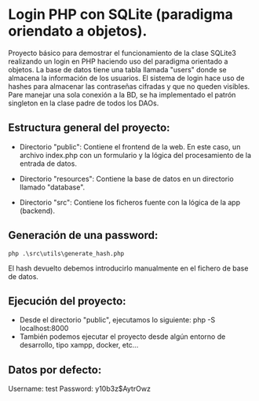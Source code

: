 # Login PHP con SQLite (paradigma oriendato a objetos).

Proyecto básico para demostrar el funcionamiento de la clase SQLite3 realizando un login en PHP haciendo uso del paradigma orientado a objetos.
La base de datos tiene una tabla llamada "users" donde se almacena la información de los usuarios. El sistema de login hace uso de hashes para almacenar las contraseñas cifradas y que no queden visibles. Pare manejar una sola conexión a la BD, se ha implementado el patrón singleton en la clase padre de todos los DAOs.

## Estructura general del proyecto:

- Directorio "public": Contiene el frontend de la web. En este caso, un archivo index.php con un formulario y la lógica del procesamiento de la entrada de datos.

- Directorio "resources": Contiene la base de datos en un directorio llamado "database".

- Directorio "src": Contiene los ficheros fuente con la lógica de la app (backend).

## Generación de una password:

    php .\src\utils\generate_hash.php

El hash devuelto debemos introducirlo manualmente en el fichero de base de datos.

## Ejecución del proyecto: 

- Desde el directorio "public", ejecutamos lo siguiente: php -S localhost:8000
- También podemos ejecutar el proyecto desde algún entorno de desarrollo, tipo xampp, docker, etc...

## Datos por defecto: 

Username: test
Password: y10b3z$AytrOwz

